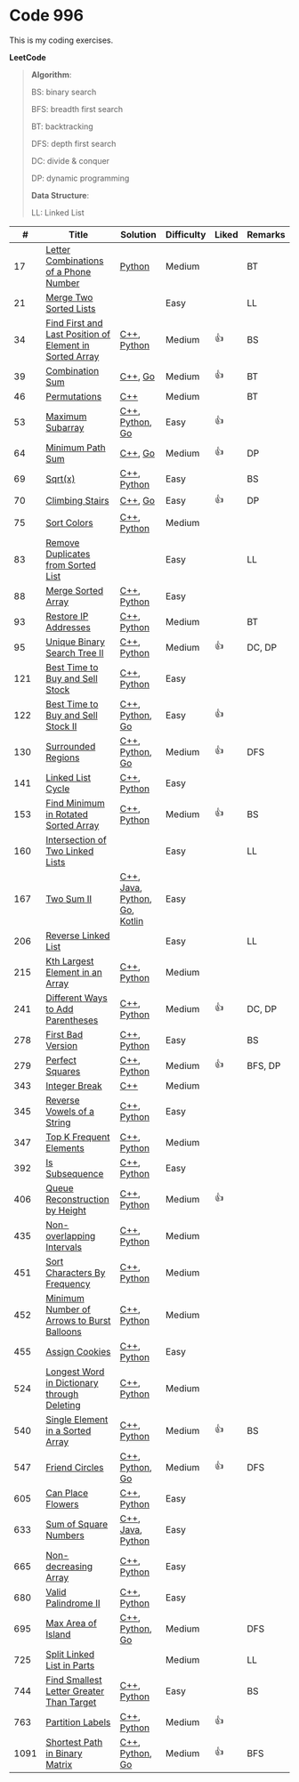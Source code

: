 # Code 996

This is my coding exercises. 

__LeetCode__ 

> __Algorithm__:
>
> BS: binary search
>
> BFS: breadth first search
>
> BT: backtracking
>
> DFS: depth first search
>
> DC: divide & conquer
>
> DP: dynamic programming
>
> __Data Structure__:
>
> LL: Linked List

| #    | Title                                                        | Solution                                                     | Difficulty | Liked | Remarks |
| ---- | ------------------------------------------------------------ | ------------------------------------------------------------ | ---------- | ----- | ------- |
| 17   | [Letter Combinations of a Phone Number](https://leetcode.com/problems/letter-combinations-of-a-phone-number/) | [Python](solutions/python/LetterCombinations/solution.py)    | Medium     |       | BT      |
| 21   | [Merge Two Sorted Lists](https://leetcode.com/problems/merge-two-sorted-lists/) |                                                              | Easy       |       | LL      |
| 34   | [Find First and Last Position of Element in Sorted Array](https://leetcode.com/problems/find-first-and-last-position-of-element-in-sorted-array/) | [C++](solutions/cpp/findFirstLastElement/solution.cpp), [Python](solutions/python/FindFirstLastElement/solution.py) | Medium     | 👍     | BS      |
| 39   | [Combination Sum](https://leetcode.com/problems/combination-sum/description/) | [C++](solutions/cpp/combinationSum/solution.cpp), [Go](solutions/golang/combinationSum/solution.go) | Medium     | 👍     | BT      |
| 46   | [Permutations](https://leetcode.com/problems/permutations/description/) | [C++](solutions/cpp/permutations/solution.cpp)               | Medium     |       | BT      |
| 53   | [Maximum Subarray](https://leetcode.com/problems/maximum-subarray/description/) | [C++](solutions/cpp/maximumSubarray/solution.cpp), [Python](solutions/python/MaximumSubarray/solution.py), [Go](solutions/golang/maximumSubarray/solution.go) | Easy       | 👍     |         |
| 64   | [Minimum Path Sum](https://leetcode.com/problems/minimum-path-sum/description/) | [C++](solutions/cpp/minimumPathSum/solution.cpp), [Go](solutions/golang/minimumPathSum/solution.go) | Medium     | 👍     | DP      |
| 69   | [Sqrt(x)](https://leetcode.com/problems/sqrtx/)              | [C++](solutions/cpp/sqrtx/solution.cpp), [Python](solutions/python/Sqrtx/solution.py) | Easy       |       | BS      |
| 70   | [Climbing Stairs](https://leetcode.com/problems/climbing-stairs/description/) | [C++](solutions/cpp/climbingStairs/solution.cpp), [Go](solutions/golang/climbingStairs/solution.go) | Easy       | 👍     | DP      |
| 75   | [Sort Colors](https://leetcode.com/problems/sort-colors/description/) | [C++](solutions/cpp/sortColors/solution.cpp), [Python](solutions/python/SortColors/solution.py) | Medium     |       |         |
| 83   | [Remove Duplicates from Sorted List](https://leetcode.com/problems/remove-duplicates-from-sorted-list/) |                                                              | Easy       |       | LL      |
| 88   | [Merge Sorted Array](https://leetcode.com/problems/merge-sorted-array/) | [C++](solutions/cpp/mergeSortedArray/solution.cpp), [Python](solutions/python/MergeSortedArray/solution.py) | Easy       |       |         |
| 93   | [Restore IP Addresses](https://leetcode.com/problems/restore-ip-addresses/description/) | [C++](solutions/cpp/restoreIpAddress/solution.cpp), [Python](solutions/python/RestoreIpAddress/solution.py) | Medium     |       | BT      |
| 95   | [Unique Binary Search Tree II](https://leetcode.com/problems/unique-binary-search-trees-ii/description/) | [C++](solutions/cpp/uniqueBinarySearchTreeII/solution.cpp), [Python](solutions/python/UniqueBinarySearchTreeII/solution.py) | Medium     | 👍     | DC, DP  |
| 121  | [Best Time to Buy and Sell Stock](https://leetcode.com/problems/best-time-to-buy-and-sell-stock/description/) | [C++](solutions/cpp/bestTimeToBuyAndSellStock/solution.cpp), [Python](solutions/python/BestTimeToBuyAndSellStock/solution.py) | Easy       |       |         |
| 122  | [Best Time to Buy and Sell Stock II](https://leetcode.com/problems/best-time-to-buy-and-sell-stock-ii/) | [C++](solutions/cpp/bestTimeToBuyAndSellStockII/solution.cpp), [Python](solutions/python/BestTimeToBuyAndSellStockII/solution.py), [Go](solutions/golang/bestTimeToBuyAndSellStockII/solution.go) | Easy       | 👍     |         |
| 130  | [Surrounded Regions](https://leetcode.com/problems/surrounded-regions/description/) | [C++](solutions/cpp/surroundedRegions/solution.cpp), [Python](solutions/python/SurroundedRegions/solution.py), [Go](solutions/golang/surroundedRegions/solution.go) | Medium     | 👍     | DFS     |
| 141  | [Linked List Cycle](https://leetcode.com/problems/linked-list-cycle/) | [C++](solutions/cpp/linkedListCycle/solution.cpp), [Python](solutions/python/LinkedListCycle/solution.py) | Easy       |       |         |
| 153  | [Find Minimum in Rotated Sorted Array](https://leetcode.com/problems/find-minimum-in-rotated-sorted-array/description/) | [C++](solutions/cpp/findMinimumRotatedSortedArray/solution.cpp), [Python](solutions/python/FindMinimumRotatedSortedArray/solution.py) | Medium     | 👍     | BS      |
| 160  | [Intersection of Two Linked Lists](https://leetcode.com/problems/intersection-of-two-linked-lists/) |                                                              | Easy       |       | LL      |
| 167  | [Two Sum II](https://leetcode.com/problems/two-sum-ii-input-array-is-sorted/) | [C++](solutions/cpp/twoSumII/solution.cpp), [Java](solutions/java/src/twosumii/Solution.java), [Python](solutions/python/TwoSumII/solution.py), [Go](solutions/golang/twoSumII/solution.go), [Kotlin](solutions/kotlin/src/twosumii/solution.kt) | Easy       |       |         |
| 206  | [Reverse Linked List](https://leetcode.com/problems/merge-two-sorted-lists/description/) |                                                              | Easy       |       | LL      |
| 215  | [Kth Largest Element in an Array](https://leetcode.com/problems/kth-largest-element-in-an-array/description/) | [C++](solutions/cpp/kthLargestElement/solution.cpp), [Python](solutions/python/KthLargestElement/solution.py) | Medium     |       |         |
| 241  | [Different Ways to Add Parentheses](https://leetcode.com/problems/different-ways-to-add-parentheses/description/) | [C++](solutions/cpp/diffWaysToAddParentheses/solution.cpp), [Python](solutions/python/DiffWaysToAddParentheses/solution.py) | Medium     | 👍     | DC, DP  |
| 278  | [First Bad Version](https://leetcode.com/problems/first-bad-version/description/) | [C++](solutions/cpp/firstBadVersion/solution.cpp), [Python](solutions/python/FirstBadVersion/solution.py) | Easy       |       | BS      |
| 279  | [Perfect Squares](https://leetcode.com/problems/perfect-squares/description/) | [C++](solutions/cpp/perfectSquares/solution.cpp), [Python](solutions/python/PerfectSquares/solution.py) | Medium     | 👍     | BFS, DP |
| 343  | [Integer Break](https://leetcode.com/problems/integer-break/) | [C++](solutions/cpp/integerBreak/solution.cpp)               | Medium     |       |         |
| 345  | [Reverse Vowels of a String](https://leetcode.com/problems/reverse-vowels-of-a-string/) | [C++](solutions/cpp/reverseVowels/solution.cpp), [Python](solutions/python/ReverseVowels/solution.py) | Easy       |       |         |
| 347  | [Top K Frequent Elements](https://leetcode.com/problems/top-k-frequent-elements/) | [C++](solutions/cpp/topKFrequentElements/solution.cpp), [Python](solutions/python/TopKFrequentElements/solution.py) | Medium     |       |         |
| 392  | [Is Subsequence](https://leetcode.com/problems/is-subsequence/description/) | [C++](solutions/cpp/isSubsequence/solution.cpp), [Python](solutions/python/IsSubsequence/solution.py) | Easy       |       |         |
| 406  | [Queue Reconstruction by Height](https://leetcode.com/problems/queue-reconstruction-by-height/description/) | [C++](solutions/cpp/queueReconstructionByHeight/solution.cpp), [Python](solutions/python/QueueReconstructionByHeight/solution.py) | Medium     | 👍     |         |
| 435  | [Non-overlapping Intervals](https://leetcode.com/problems/non-overlapping-intervals/description/) | [C++](solutions/cpp/nonOverlappingInterval/solution.cpp), [Python](solutions/python/NonOverlappingIntervals/solution.py) | Medium     |       |         |
| 451  | [Sort Characters By Frequency](https://leetcode.com/problems/sort-characters-by-frequency/description/) | [C++](solutions/cpp/sortCharactersByFrequency/solution.cpp), [Python](solutions/python/SortCharactersByFrequency/solution.py) | Medium     |       |         |
| 452  | [Minimum Number of Arrows to Burst Balloons](https://leetcode.com/problems/minimum-number-of-arrows-to-burst-balloons/description/) | [C++](solutions/cpp/findMinArrowShots/solution.cpp), [Python](solutions/python/FindMinArrowShots/solution.py) | Medium     |       |         |
| 455  | [Assign Cookies](https://leetcode.com/problems/assign-cookies/description/) | [C++](solutions/cpp/assignCookies/solution.cpp), [Python](solutions/python/AssignCookies/solution.py) | Easy       |       |         |
| 524  | [Longest Word in Dictionary through Deleting](https://leetcode.com/problems/longest-word-in-dictionary-through-deleting/) | [C++](solutions/cpp/findLongestWord/solution.cpp), [Python](solutions/python/FindLongestWord/solution.py) | Medium     |       |         |
| 540  | [Single Element in a Sorted Array](https://leetcode.com/problems/single-element-in-a-sorted-array/description/) | [C++](solutions/cpp/singleElementInASortedArray/solution.cpp), [Python](solutions/python/SingleElementInASortedArray/solution.py) | Medium     | 👍     | BS      |
| 547  | [Friend Circles](https://leetcode.com/problems/friend-circles/description/) | [C++](solutions/cpp/friendCircles/solution.cpp), [Python](solutions/python/FriendCircles/solution.py), [Go](solutions/golang/friendCircles/solution.go) | Medium     | 👍     | DFS     |
| 605  | [Can Place Flowers](https://leetcode.com/problems/can-place-flowers/description/) | [C++](solutions/cpp/canPlaceFlowers/solution.cpp), [Python](solutions/python/CanPlaceFlowers/solution.py) | Easy       |       |         |
| 633  | [Sum of Square Numbers](https://leetcode.com/problems/sum-of-square-numbers/) | [C++](solutions/cpp/sumOfSquareNumbers/solution.cpp), [Java](solutions/java/src/sumofsquarenumbers/Solution.java), [Python](solutions/python/SumOfSquareNumbers/solution.py) | Easy       |       |         |
| 665  | [Non-decreasing Array](https://leetcode.com/problems/non-decreasing-array/description/) | [C++](solutions/cpp/nonDecreasingArray/solution.cpp), [Python](solutions/python/NonDecreasingArray/solution.py) | Easy       |       |         |
| 680  | [Valid Palindrome II](https://leetcode.com/problems/valid-palindrome-ii/description/) | [C++](solutions/cpp/validPalindromeII/solution.cpp), [Python](solutions/python/ValidPalindromeII/solution.py) | Easy       |       |         |
| 695  | [Max Area of Island](https://leetcode.com/problems/max-area-of-island/description/) | [C++](solutions/cpp/maxAreaIsland/solution.cpp), [Python](solutions/python/MaxAreaIsland/solution.py), [Go](solutions/golang/maxAreaIsland/solution.go) | Medium     |       | DFS     |
| 725  | [Split Linked List in Parts](https://leetcode.com/problems/split-linked-list-in-parts/) |                                                              | Medium     |       | LL      |
| 744  | [Find Smallest Letter Greater Than Target](https://leetcode.com/problems/find-smallest-letter-greater-than-target/description/) | [C++](solutions/cpp/findSmallestLetterGreaterThanTarget/solution.cpp), [Python](solutions/python/FindSmallestLetterGreaterThanTarget/solution.py) | Easy       |       | BS      |
| 763  | [Partition Labels](https://leetcode.com/problems/partition-labels/description/) | [C++](solutions/cpp/partitionLabels/solution.cpp), [Python](solutions/python/PartitionLabels/solution.py) | Medium     | 👍     |         |
| 1091 | [Shortest Path in Binary Matrix](https://leetcode.com/problems/shortest-path-in-binary-matrix/) | [C++](solutions/cpp/shortestPathInBinaryMatrix/solution.cpp), [Python](solutions/python/ShortestPathInBinaryMatrix/solution.py), [Go](solutions/golang/shortestPathInBinaryMatrix/solution.go) | Medium     | 👍     | BFS     |


